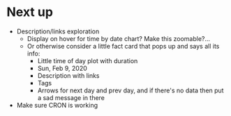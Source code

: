 # Next up

* Description/links exploration
  * Display on hover for time by date chart? Make this zoomable?...
  * Or otherwise consider a little fact card that pops up and says all its info:
    * Little time of day plot with duration
    * Sun, Feb 9, 2020
    * Description with links
    * Tags
    * Arrows for next day and prev day, and if there's no data then put a sad message in there
* Make sure CRON is working
